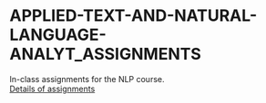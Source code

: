 # APPLIED-TEXT-AND-NATURAL-LANGUAGE-ANALYT_ASSIGNMENTS
In-class assignments for the NLP course.<br>
[Details of assignments](https://github.com/Mianchun/APPLIED-TEXT-AND-NATURAL-LANGUAGE-ANALYT_ASSIGNMENTS/blob/master/assignments/details%20of%20each%20assignments)
